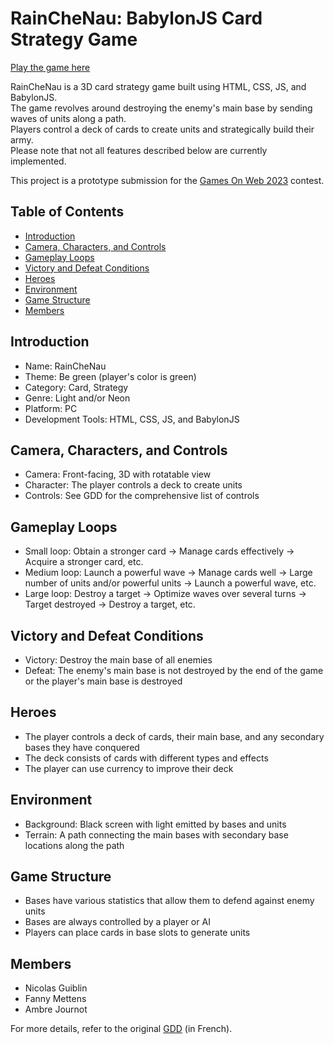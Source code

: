 # RainCheNau: BabylonJS Card Strategy Game   

[Play the game here](https://sylcantor.github.io/RainCheNau/)  

RainCheNau is a 3D card strategy game built using HTML, CSS, JS, and BabylonJS.  
The game revolves around destroying the enemy's main base by sending waves of units along a path.  
Players control a deck of cards to create units and strategically build their army.  
Please note that not all features described below are currently implemented.  

This project is a prototype submission for the [Games On Web 2023](https://www.cgi.com/france/fr-fr/event/games-on-web-2023) contest.  

## Table of Contents
- [Introduction](#introduction)  
- [Camera, Characters, and Controls](#camera-characters-and-controls)  
- [Gameplay Loops](#gameplay-loops)  
- [Victory and Defeat Conditions](#victory-and-defeat-conditions)  
- [Heroes](#heroes)  
- [Environment](#environment)  
- [Game Structure](#game-structure)  
- [Members](#members)  

<a id="introduction"></a>
## Introduction  

- Name: RainCheNau  
- Theme: Be green (player's color is green)  
- Category: Card, Strategy  
- Genre: Light and/or Neon  
- Platform: PC  
- Development Tools: HTML, CSS, JS, and BabylonJS  

<a id="camera-characters-and-controls"></a>
## Camera, Characters, and Controls  

- Camera: Front-facing, 3D with rotatable view  
- Character: The player controls a deck to create units  
- Controls: See GDD for the comprehensive list of controls  

<a id="gameplay-loops"></a>
## Gameplay Loops  

- Small loop: Obtain a stronger card -> Manage cards effectively -> Acquire a stronger card, etc.  
- Medium loop: Launch a powerful wave -> Manage cards well -> Large number of units and/or powerful units -> Launch a powerful wave, etc.  
- Large loop: Destroy a target -> Optimize waves over several turns -> Target destroyed -> Destroy a target, etc.  

<a id="victory-and-defeat-conditions"></a>
## Victory and Defeat Conditions  

- Victory: Destroy the main base of all enemies  
- Defeat: The enemy's main base is not destroyed by the end of the game or the player's main base is destroyed  

<a id="heroes"></a>
## Heroes  

- The player controls a deck of cards, their main base, and any secondary bases they have conquered  
- The deck consists of cards with different types and effects  
- The player can use currency to improve their deck  

<a id="environment"></a>
## Environment  

- Background: Black screen with light emitted by bases and units  
- Terrain: A path connecting the main bases with secondary base locations along the path  

<a id="game-structure"></a>
## Game Structure  

- Bases have various statistics that allow them to defend against enemy units  
- Bases are always controlled by a player or AI  
- Players can place cards in base slots to generate units  

<a id="members"></a>
## Members  

- Nicolas Guiblin  
- Fanny Mettens  
- Ambre Journot  

For more details, refer to the original [GDD](https://github.com/Sylcantor/RainCheNau/blob/main/docs/GDD.pdf) (in French).
